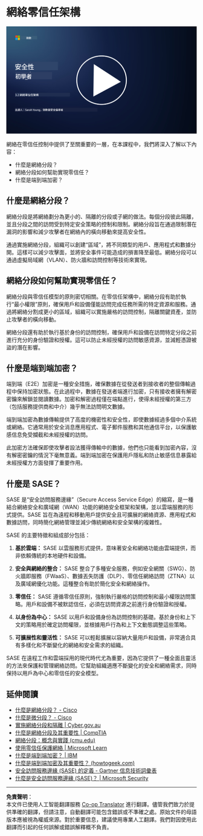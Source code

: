 <!--
CO_OP_TRANSLATOR_METADATA:
{
  "original_hash": "680d6e14d9d33fc471c22f44679713f8",
  "translation_date": "2025-09-03T17:31:30+00:00",
  "source_file": "3.2 Networking zero trust architecture.md",
  "language_code": "hk"
}
-->
# 網絡零信任架構

[![觀看影片](../../translated_images/3-2_placeholder.b52521a0e93e0e122f19dfbd676c836d3d527c6de1bb28fd7643aa518eae6631.hk.png)](https://learn-video.azurefd.net/vod/player?id=9f425fdb-1c53-4e67-b550-68bdac35df45)

網絡在零信任控制中提供了至關重要的一層，在本課程中，我們將深入了解以下內容：

- 什麼是網絡分段？
- 網絡分段如何幫助實現零信任？
- 什麼是端到端加密？

## 什麼是網絡分段？

網絡分段是將網絡劃分為更小的、隔離的分段或子網的做法。每個分段彼此隔離，並且分段之間的訪問受到特定安全策略的控制和限制。網絡分段旨在通過限制潛在漏洞的影響和減少攻擊者在網絡內的橫向移動來提高安全性。

通過實施網絡分段，組織可以創建“區域”，將不同類型的用戶、應用程式和數據分開。這樣可以減少攻擊面，並將安全事件可能造成的損害降至最低。網絡分段可以通過虛擬局域網（VLAN）、防火牆和訪問控制等技術來實現。

## 網絡分段如何幫助實現零信任？

網絡分段與零信任模型的原則密切相關。在零信任架構中，網絡分段有助於執行“最小權限”原則，確保用戶和設備僅能訪問完成任務所需的特定資源和服務。通過將網絡分割成更小的區域，組織可以實施嚴格的訪問控制，隔離關鍵資產，並防止攻擊者的橫向移動。

網絡分段還有助於執行基於身份的訪問控制，確保用戶和設備在訪問特定分段之前進行充分的身份驗證和授權。這可以防止未經授權的訪問敏感資源，並減輕憑證被盜的潛在影響。

## 什麼是端到端加密？

端到端（E2E）加密是一種安全措施，確保數據在從發送者到接收者的整個傳輸過程中保持加密狀態。在此過程中，數據在發送者端進行加密，只有接收者擁有解密密鑰來解鎖並閱讀數據。加密和解密過程僅在端點進行，使得未經授權的第三方（包括服務提供商和中介）幾乎無法訪問明文數據。

端到端加密為數據傳輸提供了高度的機密性和安全性，即使數據經過多個中介系統或網絡。它通常用於安全消息應用程式、電子郵件服務和其他通信平台，以保護敏感信息免受攔截和未經授權的訪問。

此加密方法確保即使攻擊者設法獲得傳輸中的數據，他們也只能看到加密內容，沒有解密密鑰的情況下毫無意義。端到端加密在保護用戶隱私和防止敏感信息暴露給未經授權方方面發揮了重要作用。

## 什麼是 SASE？

SASE 是“安全訪問服務邊緣”（Secure Access Service Edge）的縮寫，是一種結合網絡安全和廣域網（WAN）功能的網絡安全框架和架構，並以雲端服務的形式提供。SASE 旨在為遠程和移動用戶提供安全且可擴展的網絡資源、應用程式和數據訪問，同時簡化網絡管理並減少傳統網絡和安全架構的複雜性。

SASE 的主要特徵和組成部分包括：

1. **基於雲端：** SASE 以雲服務形式提供，意味著安全和網絡功能由雲端提供，而非依賴傳統的本地硬件和設備。

2. **安全與網絡的整合：** SASE 整合了多種安全服務，例如安全網關（SWG）、防火牆即服務（FWaaS）、數據丟失防護（DLP）、零信任網絡訪問（ZTNA）以及廣域網優化功能。這種整合有助於簡化安全和網絡操作。

3. **零信任：** SASE 遵循零信任原則，強制執行嚴格的訪問控制和最小權限訪問策略。用戶和設備不被默認信任，必須在訪問資源之前進行身份驗證和授權。

4. **以身份為中心：** SASE 以用戶和設備身份為訪問控制的基礎。基於身份和上下文的策略用於確定訪問權限，並根據用戶行為和上下文動態調整這些策略。

5. **可擴展性和靈活性：** SASE 可以輕鬆擴展以容納大量用戶和設備，非常適合具有多樣化和不斷變化的網絡和安全需求的組織。

SASE 在遠程工作和雲端採用的現代時代尤為重要，因為它提供了一種全面且靈活的方法來保護和管理網絡訪問。它幫助組織適應不斷變化的安全和網絡需求，同時保持以用戶為中心和零信任的安全模型。

## 延伸閱讀

- [什麼是網絡分段？ - Cisco](https://www.cisco.com/c/en/us/products/security/what-is-network-segmentation.html#~benefits)
- [什麼是微分段？ - Cisco](https://www.cisco.com/c/en/us/products/security/what-is-microsegmentation.html)
- [實施網絡分段和隔離 | Cyber.gov.au](https://www.cyber.gov.au/resources-business-and-government/maintaining-devices-and-systems/system-hardening-and-administration/network-hardening/implementing-network-segmentation-and-segregation)
- [什麼是網絡分段及其重要性 | CompTIA](https://www.comptia.org/blog/security-awareness-training-network-segmentation)
- [網絡分段：概念與實踐 (cmu.edu)](https://insights.sei.cmu.edu/blog/network-segmentation-concepts-and-practices/)
- [使用零信任保護網絡 | Microsoft Learn](https://learn.microsoft.com/security/zero-trust/deploy/networks?WT.mc_id=academic-96948-sayoung)
- [什麼是端到端加密？ | IBM](https://www.ibm.com/topics/end-to-end-encryption)
- [什麼是端到端加密及其重要性？ (howtogeek.com)](https://www.howtogeek.com/711656/what-is-end-to-end-encryption-and-why-does-it-matter/)
- [安全訪問服務邊緣 (SASE) 的定義 - Gartner 信息技術詞彙表](https://www.gartner.com/en/information-technology/glossary/secure-access-service-edge-sase)
- [什麼是安全訪問服務邊緣 (SASE)？ | Microsoft Security](https://www.microsoft.com/security/business/security-101/what-is-sase?WT.mc_id=academic-96948-sayoung)

---

**免責聲明**：  
本文件已使用人工智能翻譯服務 [Co-op Translator](https://github.com/Azure/co-op-translator) 進行翻譯。儘管我們致力於提供準確的翻譯，但請注意，自動翻譯可能包含錯誤或不準確之處。原始文件的母語版本應被視為權威來源。對於重要信息，建議使用專業人工翻譯。我們對因使用此翻譯而引起的任何誤解或錯誤解釋概不負責。